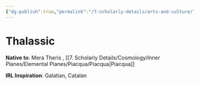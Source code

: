 ```yaml
---
{"dg-publish":true,"permalink":"/7-scholarly-details/arts-and-culture/languages/thalassic/","noteIcon":""}
---
```


# Thalassic

**Native to**: Mera Theris , [[7. Scholarly Details/Cosmology/Inner Planes/Elemental Planes/Piacqua/Piacqua\|Piacqua]] 

**IRL Inspiration**: Galatian, Catalan 
